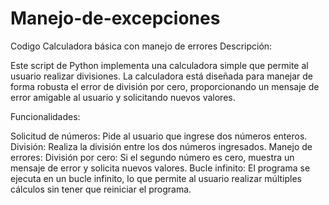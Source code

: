 # Manejo-de-excepciones
Codigo 
Calculadora básica con manejo de errores
Descripción:

Este script de Python implementa una calculadora simple que permite al usuario realizar divisiones. La calculadora está diseñada para manejar de forma robusta el error de división por cero, proporcionando un mensaje de error amigable al usuario y solicitando nuevos valores.

Funcionalidades:

Solicitud de números: Pide al usuario que ingrese dos números enteros.
División: Realiza la división entre los dos números ingresados.
Manejo de errores:
División por cero: Si el segundo número es cero, muestra un mensaje de error y solicita nuevos valores.
Bucle infinito: El programa se ejecuta en un bucle infinito, lo que permite al usuario realizar múltiples cálculos sin tener que reiniciar el programa.
